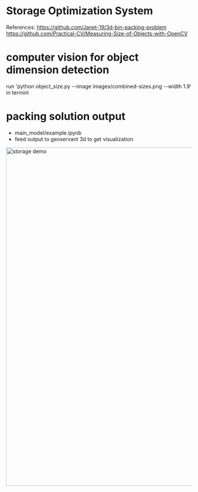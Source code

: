 # Storage Optimization System

References:
https://github.com/Janet-19/3d-bin-packing-problem
https://github.com/Practical-CV/Measuring-Size-of-Objects-with-OpenCV 

# computer vision for object dimension detection
run 'python object_size.py --image images/combined-sizes.png --width 1.9' in terminl

# packing solution output
- main_model/example.ipynb
- feed output to geoservant 3d to get visualization

<img width="917" alt="storage demo" src="https://github.com/annguyen9461/hatzy-storage-optimization-system/assets/61430150/2d5f8424-c52d-47ea-8f21-172e005cbfa3">
